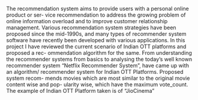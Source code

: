 The recommendation system aims to provide users with a personal online product or ser-
vice recommendation to address the growing problem of online information overload and to improve
customer relationship management. Various recommendation system strategies have been proposed
since the mid-1990s, and many types of recommender system software have recently been developed
with various applications.
In this project I have reviewed the current scenario of Indian OTT platforms and proposed a rec-
ommendation algorithm for the same. From understanding the recommender systems from basics to
analysing the today’s well known recommender system “Netflix Recommender System”, have
came up with an algorithm/ recommender system for Indian OTT Platforms. Proposed system recom-
mends movies which are most similar to the original movie content wise and pop- ularity wise, which
have the maximum vote_count.
The example of Indian OTT Platform taken is of “JioCinema”
